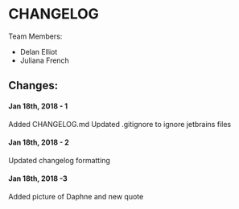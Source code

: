 # CHANGELOG
Team Members:

 - Delan Elliot
 - Juliana French

## Changes:
#### Jan 18th, 2018 - 1
Added CHANGELOG.md
Updated .gitignore to ignore jetbrains files

#### Jan 18th, 2018 - 2
Updated changelog formatting

#### Jan 18th, 2018 -3
Added picture of Daphne and new quote